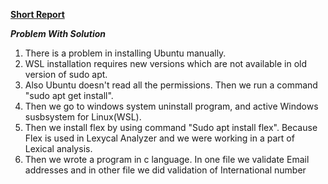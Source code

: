<ins>**Short Report**<ins>

***Problem With Solution***

1. There is a problem in installing Ubuntu manually. 
2. WSL installation requires new versions which are not available in old version of sudo apt.
3. Also Ubuntu doesn't read all the permissions. Then we run a command "sudo apt get install".
4. Then we go to windows system uninstall program, and active Windows susbsystem for Linux(WSL).
5. Then we install flex by using command "Sudo apt install flex". Because Flex is used in Lexycal Analyzer and we were working in a part of Lexical    analysis.
6. Then we wrote a program in c language. In one file we validate Email addresses and in other file we did validation of International number
